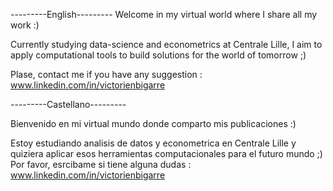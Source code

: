 ---------English---------
Welcome in my virtual world where I share all my work :)

Currently studying data-science and econometrics at Centrale Lille, I aim to apply computational tools to build solutions for the world of tomorrow ;)

Plase, contact me if you have any suggestion : www.linkedin.com/in/victorienbigarre

---------Castellano---------

Bienvenido en mi virtual mundo donde comparto mis publicaciones :)

Estoy estudiando analisis de datos y econometrica en Centrale Lille y quiziera aplicar esos herramientas computacionales para el futuro mundo ;)
Por favor, esrcibame si tiene alguna dudas : www.linkedin.com/in/victorienbigarre
